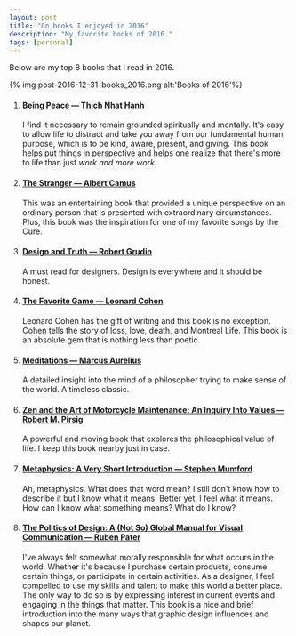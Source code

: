 ```yaml
---
layout: post
title: "On books I enjoyed in 2016"
description: "My favorite books of 2016."
tags: [personal]
---
```


Below are my top 8 books that I read in 2016.



{% img post-2016-12-31-books_2016.png alt:'Books of 2016'%}
<ol>
<li>
<h4><a href="https://www.goodreads.com/book/show/331344.Being_Peace" target="_blank">Being Peace —  Thich Nhat Hanh</a></h4>
I find it necessary to remain grounded spiritually and mentally. It's easy to allow life to distract and take you away from our fundamental human purpose, which is to be kind, aware, present, and giving. This book helps put things in perspective and helps one realize that there's more to life than just <em>work and more work</em>.
</li>
<li>
<h4><a href="https://www.goodreads.com/book/show/49552.The_Stranger">The Stranger — Albert Camus</a></h4>
This was an entertaining book that provided a unique perspective on an ordinary person that is presented with extraordinary circumstances. Plus, this book was the inspiration for one of my favorite songs by the Cure.
</li>
<li>
<h4><a href="https://www.goodreads.com/book/show/7750136-design-and-truth">Design and Truth — Robert Grudin</a></h4>
A must read for designers. Design is everywhere and it should be honest.
</li>
<li>
<h4><a href="https://www.goodreads.com/book/show/90591.The_Favorite_Game">The Favorite Game — Leonard Cohen</a></h4>
Leonard Cohen has the gift of writing and this book is no exception. Cohen tells the story of loss, love, death, and Montreal Life. This book is an absolute gem that is nothing less than poetic.
</li>
<li>
<h4><a href="https://www.goodreads.com/book/show/30659.Meditations">Meditations — Marcus Aurelius</a></h4>
A detailed insight into the mind of a philosopher trying to make sense of the world. A timeless classic.
</li>
<li>
<h4><a href="https://www.goodreads.com/book/show/629.Zen_and_the_Art_of_Motorcycle_Maintenance">Zen and the Art of Motorcycle Maintenance: An Inquiry Into Values — Robert M. Pirsig</a></h4>
A powerful and moving book that explores the philosophical value of life. I keep this book nearby just in case.
</li>
<li>
<h4><a href="https://www.goodreads.com/book/show/14828812-metaphysics">Metaphysics: A Very Short Introduction — Stephen Mumford</a></h4>
Ah, metaphysics. What does that word mean? I still don't know how to describe it but I know what it means. Better yet, I feel what it means. How can I know what something means? What do I know?
</li>
<li>
<h4><a href="https://www.goodreads.com/book/show/27150875-the-politics-of-design">The Politics of Design: A (Not So) Global Manual for Visual Communication —  Ruben Pater</a></h4>
I've always felt somewhat morally responsible for what occurs in the world. Whether it's because I purchase certain products, consume certain things, or participate in certain activities. As a designer, I feel compelled to use my skills and talent to make this world a better place. The only way to do so is by expressing interest in current events and engaging in the things that matter. This book is a nice and brief introduction into the many ways that graphic design influences and shapes our planet.
</li>
</ol>

